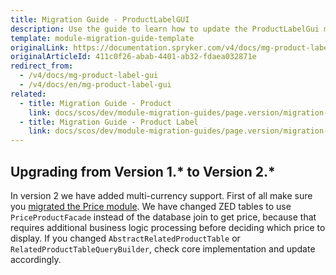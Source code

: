 ```yaml
---
title: Migration Guide - ProductLabelGUI
description: Use the guide to learn how to update the ProductLabelGui module to a newer version.
template: module-migration-guide-template
originalLink: https://documentation.spryker.com/v4/docs/mg-product-label-gui
originalArticleId: 411c0f26-abab-4401-ab32-fdaea032871e
redirect_from:
  - /v4/docs/mg-product-label-gui
  - /v4/docs/en/mg-product-label-gui
related:
  - title: Migration Guide - Product
    link: docs/scos/dev/module-migration-guides/page.version/migration-guide-product.html
  - title: Migration Guide - Product Label
    link: docs/scos/dev/module-migration-guides/page.version/migration-guide-productlabel.html
---
```


## Upgrading from Version 1.* to Version 2.*
In version 2 we have added multi-currency support. First of all make sure you [migrated the Price module](/docs/scos/dev/module-migration-guides/{{page.version}}/migration-guide-price.html). We have changed ZED tables to use `PriceProductFacade` instead of the database join to get price, because that requires additional business logic processing before deciding which price to display. If you changed `AbstractRelatedProductTable` or `RelatedProductTableQueryBuilder`, check core implementation and update accordingly.

<!--Last review date: Nov 23, 2017 by Aurimas Ličkus  -->
